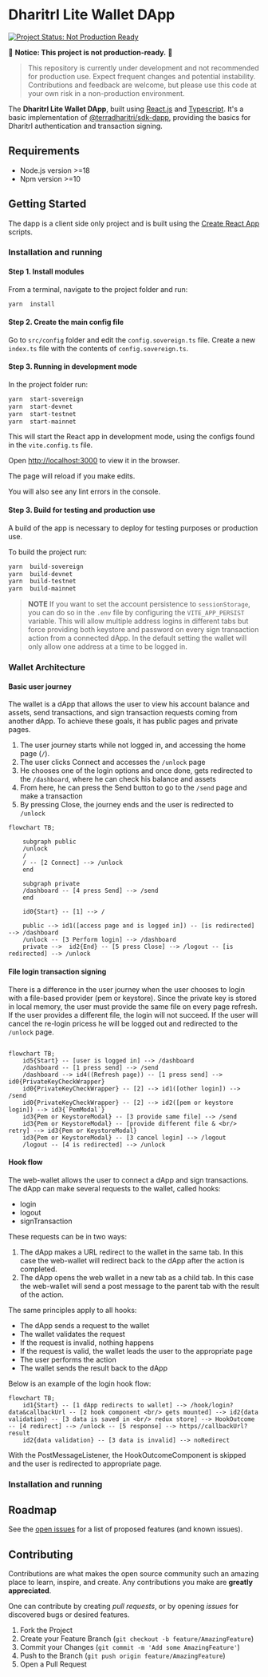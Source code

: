 # DharitrI Lite Wallet DApp

[![Project Status: Not Production Ready](https://img.shields.io/badge/status-not--production--ready-red)](https://github.com/your-repo)

🚧 **Notice: This project is not production-ready.** 🚧

> This repository is currently under development and not recommended for production use. Expect frequent changes and potential instability. Contributions and feedback are welcome, but please use this code at your own risk in a non-production environment.

The **DharitrI Lite Wallet DApp**, built using [React.js](https://reactjs.org/) and [Typescript](https://www.typescriptlang.org/).
It's a basic implementation of [@terradharitri/sdk-dapp](https://www.npmjs.com/package/@terradharitri/sdk-dapp), providing the basics for DharitrI authentication and transaction signing.

## Requirements

- Node.js version >=18
- Npm version >=10

## Getting Started

The dapp is a client side only project and is built using the [Create React App](https://create-react-app.dev) scripts.

### Installation and running

#### Step 1. Install modules

From a terminal, navigate to the project folder and run:

```bash
yarn  install
```

#### Step 2. Create the main config file

Go to `src/config` folder and edit the `config.sovereign.ts` file.
Create a new `index.ts` file with the contents of `config.sovereign.ts`.

#### Step 3. Running in development mode

In the project folder run:

```bash
yarn  start-sovereign
yarn  start-devnet
yarn  start-testnet
yarn  start-mainnet
```

This will start the React app in development mode, using the configs found in the `vite.config.ts` file.

Open [http://localhost:3000](http://localhost:3000) to view it in the browser.

The page will reload if you make edits.

You will also see any lint errors in the console.

#### Step 3. Build for testing and production use

A build of the app is necessary to deploy for testing purposes or production use.

To build the project run:

```bash
yarn  build-sovereign
yarn  build-devnet
yarn  build-testnet
yarn  build-mainnet
```

> **NOTE**
> If you want to set the account persistence to `sessionStorage`, you can do so in the `.env` file by configuring the `VITE_APP_PERSIST` variable. This will allow multiple address logins in different tabs but force providing both keystore and password on every sign transaction action from a connected dApp. In the default setting the wallet will only allow one address at a time to be logged in.

### Wallet Architecture

#### Basic user journey

The wallet is a dApp that allows the user to view his account balance and assets, send transactions, and sign transaction requests coming from another dApp.
To achieve these goals, it has public pages and private pages.

1. The user journey starts while not logged in, and accessing the home page (`/`).
2. The user clicks Connect and accesses the `/unlock` page
3. He chooses one of the login options and once done, gets redirected to the `/dashboard`, where he can check his balance and assets
4. From here, he can press the Send button to go to the `/send` page and make a transaction
5. By pressing Close, the journey ends and the user is redirected to `/unlock`

```mermaid
flowchart TB;

	subgraph public
	/unlock
	/
	/ -- [2 Connect] --> /unlock
	end

	subgraph private
	/dashboard -- [4 press Send] --> /send
	end

    id0{Start} -- [1] --> /

	public --> id1([access page and is logged in]) -- [is redirected] --> /dashboard
	/unlock -- [3 Perform login] --> /dashboard
	private -->  id2{End} -- [5 press Close] --> /logout -- [is redirected] --> /unlock

```

#### File login transaction signing

There is a difference in the user journey when the user chooses to login with a file-based provider (pem or keystore). Since the private key is stored in local memory, the user must provide the same file on every page refresh. If the user provides a different file, the login will not succeed. If the user will cancel the re-login pricess he will be logged out and redirected to the `/unlock` page.

```mermaid

flowchart TB;
    id5{Start} -- [user is logged in] --> /dashboard
    /dashboard -- [1 press send] --> /send
    /dashboard --> id4((Refresh page)) -- [1 press send] --> id0{PrivateKeyCheckWrapper}
	id0{PrivateKeyCheckWrapper} -- [2] --> id1([other login]) --> /send
	id0{PrivateKeyCheckWrapper} -- [2] --> id2([pem or keystore login]) --> id3{`PemModal`}
	id3{Pem or KeystoreModal} -- [3 provide same file] --> /send
	id3{Pem or KeystoreModal} -- [provide different file & <br/> retry] --> id3{Pem or KeystoreModal}
	id3{Pem or KeystoreModal} -- [3 cancel login] --> /logout
	/logout -- [4 is redirected] --> /unlock

```

#### Hook flow

The web-wallet allows the user to connect a dApp and sign transactions. The dApp can make several requests to the wallet, called hooks:

- login
- logout
- signTransaction

These requests can be in two ways:

1. The dApp makes a URL redirect to the wallet in the same tab. In this case the web-wallet will redirect back to the dApp after the action is completed.
2. The dApp opens the web wallet in a new tab as a child tab. In this case the web-wallet will send a post message to the parent tab with the result of the action.

The same principles apply to all hooks:

- The dApp sends a request to the wallet
- The wallet validates the request
- If the request is invalid, nothing happens
- If the request is valid, the wallet leads the user to the appropriate page
- The user performs the action
- The wallet sends the result back to the dApp

Below is an example of the login hook flow:

```mermaid
flowchart TB;
    id1{Start} -- [1 dApp redirects to wallet] --> /hook/login?data&callbackUrl -- [2 hook component <br/> gets mounted] --> id2{data validation} -- [3 data is saved in <br/> redux store] --> HookOutcome -- [4 redirect] --> /unlock -- [5 response] --> https//callbackUrl?result
	id2{data validation} -- [3 data is invalid] --> noRedirect
```

With the PostMessageListener, the HookOutcomeComponent is skipped and the user is redirected to appropriate page.

### Installation and running

## Roadmap

See the [open issues](https://github.com/TerraDharitri/drt-template-dapp/issues) for a list of proposed features (and known issues).

## Contributing

Contributions are what makes the open source community such an amazing place to learn, inspire, and create. Any contributions you make are **greatly appreciated**.

One can contribute by creating _pull requests_, or by opening _issues_ for discovered bugs or desired features.

1. Fork the Project
2. Create your Feature Branch (`git checkout -b feature/AmazingFeature`)
3. Commit your Changes (`git commit -m 'Add some AmazingFeature'`)
4. Push to the Branch (`git push origin feature/AmazingFeature`)
5. Open a Pull Request
